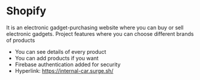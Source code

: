 # Shopify

It is an electronic gadget-purchasing website where you can buy or
sell electronic gadgets. Project features where you can choose different brands of products
- You can see details of every product
- You can add products if you want
- Firebase authentication added for security
- Hyperlink: https://internal-car.surge.sh/
